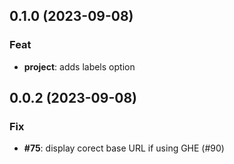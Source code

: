 ## 0.1.0 (2023-09-08)

### Feat

- **project**: adds labels option

## 0.0.2 (2023-09-08)

### Fix

- **#75**: display corect base URL if using GHE (#90)
